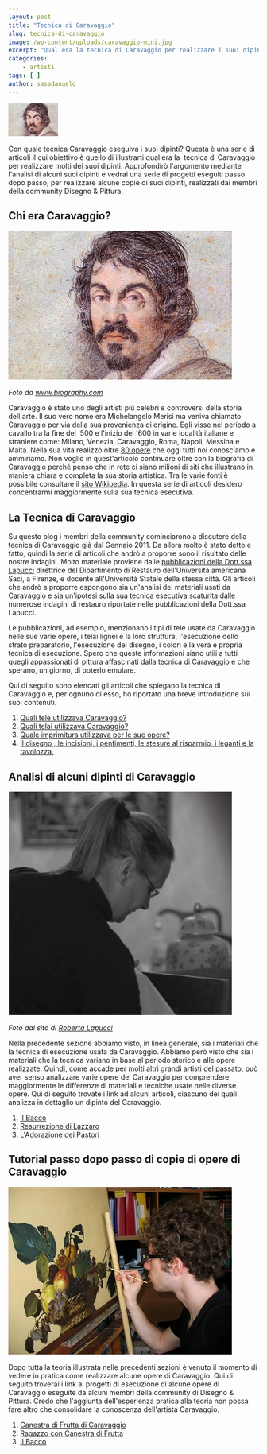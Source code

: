 ```yaml
---
layout: post
title: "Tecnica di Caravaggio"
slug: tecnica-di-caravaggio
image: /wp-content/uploads/caravaggio-mini.jpg
excerpt: "Qual era la tecnica di Caravaggio per realizzare i suoi dipinti? Questa serie di articoli ti spiegherà come Caravaggio realizzò i suoi dipinti."
categories:
    - artisti
tags: [ ]
author: sasadangelo
---
```


![Tecnica di Caravaggio](/wp-content/uploads/caravaggio-mini.jpg "Tecnica di Caravaggio")

Con quale tecnica Caravaggio eseguiva i suoi dipinti? Questa è una serie di articoli il cui obiettivo è quello di illustrarti qual era la  tecnica di Caravaggio per realizzare molti dei suoi dipinti. Approfondirò l'argomento mediante l'analisi di alcuni suoi dipinti e vedrai una serie di progetti eseguiti passo dopo passo, per realizzare alcune copie di suoi dipinti, realizzati dai membri della community Disegno & Pittura.

## Chi era Caravaggio?

![Caravaggio](/wp-content/uploads/caravaggio.jpg "Caravaggio")

_Foto da www.biography.com_

Caravaggio è stato uno degli artisti più celebri e controversi della storia dell'arte. Il suo vero nome era Michelangelo Merisi ma veniva chiamato Caravaggio per via della sua provenienza di origine. Egli visse nel periodo a cavallo tra la fine del '500 e l'inizio del '600 in varie località italiane e straniere come: Milano, Venezia, Caravaggio, Roma, Napoli, Messina e Malta. Nella sua vita realizzò oltre [80 opere](https://it.wikipedia.org/wiki/Opere_di_Caravaggio "Opere di Caravaggio") che oggi tutti noi conosciamo e ammiriamo. Non voglio in quest'articolo continuare oltre con la biografia di Caravaggio perché penso che in rete ci siano milioni di siti che illustrano in maniera chiara e completa la sua storia artistica. Tra le varie fonti è possibile consultare il [sito Wikipedia](https://it.wikipedia.org/wiki/Michelangelo_Merisi_da_Caravaggio "Biografia di Caravaggio"). In questa serie di articoli desidero concentrarmi maggiormente sulla sua tecnica esecutiva.

## La Tecnica di Caravaggio

Su questo blog i membri della community cominciarono a discutere della tecnica di Caravaggio già dal Gennaio 2011. Da allora molto è stato detto e fatto, quindi la serie di articoli che andrò a proporre sono il risultato delle nostre indagini. Molto materiale proviene dalle [pubblicazioni della Dott.ssa Lapucci](http://www.robertalapucci.com/pdf.html "Pubblicazioni della Dott.ssa Lappucci") direttrice del Dipartimento di Restauro dell'Università americana Saci, a Firenze, e docente all'Università Statale della stessa città. Gli articoli che andrò a proporre espongono sia un'analisi dei materiali usati da Caravaggio e sia un'ipotesi sulla sua tecnica esecutiva scaturita dalle numerose indagini di restauro riportate nelle pubblicazioni della Dott.ssa Lapucci.

Le pubblicazioni, ad esempio, menzionano i tipi di tele usate da Caravaggio nelle sue varie opere, i telai lignei e la loro struttura, l'esecuzione dello strato preparatorio, l'esecuzione del disegno, i colori e la vera e propria tecnica di esecuzione. Spero che queste informazioni siano utili a tutti quegli appassionati di pittura affascinati dalla tecnica di Caravaggio e che sperano, un giorno, di poterlo emulare.

Qui di seguito sono elencati gli articoli che spiegano la tecnica di Caravaggio e, per ognuno di esso, ho riportato una breve introduzione sui suoi contenuti.

1. [Quali tele utilizzava Caravaggio?](/tecnica-caravaggio-tele/ "Le Tele di Caravaggio")
2. [Quali telai utilizzava Caravaggio?](/tecnica-caravaggio-telai/)
3. [Quale imprimitura utilizzava per le sue opere?](/tecnica-caravaggio-imprimitura/)
4. [Il disegno , le incisioni, i pentimenti, le stesure al risparmio, i leganti e la tavolozza.](/come-disegnare-dipingere-tecnica-caravaggio-4/)

## Analisi di alcuni dipinti di Caravaggio

![Roberta Lapucci](/wp-content/uploads/roberta-lapucci.jpg)

_Foto dal sito di [Roberta Lapucci](http://www.robertalapucci.com/ "Roberta Lapucci")_

Nella precedente sezione abbiamo visto, in linea generale, sia i materiali che la tecnica di esecuzione usata da Caravaggio. Abbiamo però visto che sia i materiali che la tecnica variano in base al periodo storico e alle opere realizzate. Quindi, come accade per molti altri grandi artisti del passato, può aver senso analizzare varie opere del Caravaggio per comprendere maggiormente le differenze di materiali e tecniche usate nelle diverse opere. Qui di seguito trovate i link ad alcuni articoli, ciascuno dei quali analizza in dettaglio un dipinto del Caravaggio.

1. [Il Bacco](http://www.robertalapucci.com/pdf/2009.pdf "Il Bacco")
2. [Resurrezione di Lazzaro](http://www.robertalapucci.com/pdf/1994.pdf "Resurrezione di Lazzaro")
3. [L'Adorazione dei Pastori](http://www.robertalapucci.com/pdf/1994.pdf "Adorazione dei Pastori")

## Tutorial passo dopo passo di copie di opere di Caravaggio

![Progetti step by step](/wp-content/uploads/Canestro-Frutta-Caravaggio-Edoardo-La-Francesca.jpg "Progetti step by step")

Dopo tutta la teoria illustrata nelle precedenti sezioni è venuto il momento di vedere in pratica come realizzare alcune opere di Caravaggio. Qui di seguito troverai i link ai progetti di esecuzione di alcune opere di Caravaggio eseguite da alcuni membri della community di Disegno & Pittura. Credo che l'aggiunta dell'esperienza pratica alla teoria non possa fare altro che consolidare la conoscenza dell'artista Caravaggio.

1. [Canestra di Frutta di Caravaggio](/canestra-di-frutta-di-caravaggio-copia/ "Canestra di Frutta di Caravaggio")
2. [Ragazzo con Canestra di Frutta](/come-dipingere-il-ragazzo-con-il-canestro-di-frutta-di-caravaggio/ "Ragazzo con Canestra di Frutta")
3. [Il Bacco](/come-dipingere-bacco-caravaggio/ "Il Bacco")
